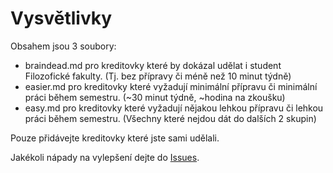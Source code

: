 # Vysvětlivky
Obsahem jsou 3 soubory:
- braindead.md pro kreditovky které by dokázal udělat i student Filozofické fakulty. (Tj. bez přípravy či méně než 10 minut týdně)
- easier.md pro kreditovky které vyžadují minimální přípravu či minimální práci během semestru. (~30 minut týdně, ~hodina na zkoušku)
- easy.md pro kreditovky které vyžadují nějakou lehkou přípravu či lehkou práci během semestru. (Všechny které nejdou dát do dalších 2 skupin)
 
 Pouze přidávejte kreditovky které jste sami udělali.

Jakékoli nápady na vylepšení dejte do [Issues](https://github.com/Marcuss2/FI-MUNI-Kreditovky/issues).

